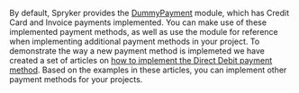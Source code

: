 By default, Spryker provides the [DummyPayment](https://github.com/spryker/dummy-payment) module, which has Credit Card and Invoice payments implemented. You can make use of these implemented payment methods, as well as use the module for reference when implementing additional payment methods in your project. 
To demonstrate the way a new payment method is implemeted we have created a set of articles on [how to implement the Direct Debit payment method](https://documentation.spryker.com/v4/docs/ht-implement-dd ). Based on the examples in these articles, you can implement other payment methods for your projects.